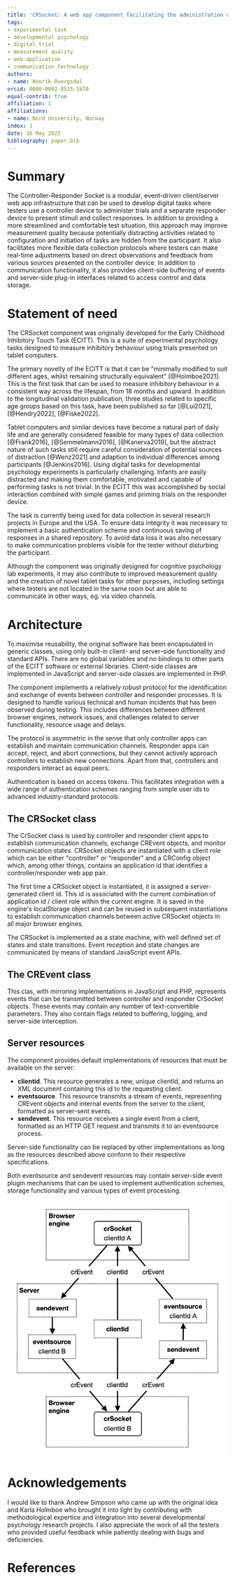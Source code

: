```yaml
---
title: 'CRSocket: A web app component facilitating the administration of digital trials from a separate device'
tags:
- experimental task
- developmental psychology
- digital trial
- measurement quality
- web application
- communication technology
authors:
- name: Henrik Dvergsdal
orcid: 0000-0002-8515-1670
equal-contrib: true
affiliation: 1
affiliations:
- name: Nord University, Norway
index: 1
date: 16 May 2023
bibliography: paper.bib
---
```


# Summary

The Controller-Responder Socket is a modular, event-driven client/server web app infrastructure that can be used to develop digital tasks where testers use a controller device to administer trials and a separate responder device to present stimuli and collect responses. In addition to providing a more streamlined and comfortable test situation, this approach may improve measurement quality because potentially distracting activities related to configuration and initiation of tasks are hidden from the participant. It also facilitates more flexible data collection protocols where testers can make real-time adjustments based on direct observations and feedback from various sources presented on the controller device. In addition to communication functionality, it also provides client-side buffering of events and server-side plug-in interfaces related to access control and data storage.

# Statement of need

The CRSocket component was originally developed for the Early Childhood Inhibitory Touch Task (ECITT). This is a suite of experimental psychology tasks designed to measure inhibitory behaviour using trials presented on tablet computers.

The primary novelty of the ECITT is that it can be "minimally modified to suit different ages, whilst remaining structurally equivalent" [@Holmboe2021]. This is the first task that can be used to measure inhibitory behaviour in a consistent way across the lifespan, from 18 months and upward.  In addition to the longitudinal validation publication, three studies related to specific age groups based on this task, have been published so far [@Lui2021], [@Hendry2022], [@Fiske2022].

Tablet computers and similar devices have become a natural part of daily life and are generally considered feasible for many types of data collection [@Frank2016], [@Semmelmann2016], [@Kanerva2019], but the abstract nature of such tasks still require careful consideration of potential sources of distraction [@Wenz2021] and adaption to individual differences among participants [@Jenkins2016]. Using digital tasks for developmental psychology experiments is particularly challenging. Infants are easily distracted and making them comfortable, motivated and capable of performing tasks is not trivial. In the ECITT this was accomplished by social interaction combined with simple games and priming trials on the responder device.

The task is currently being used for data collection in several research projects in Europe and the USA. To ensure data integrity it was necessary to implement a basic authentication scheme and continuous saving of responses in a shared repository. To avoid data loss it was also necessary to make communication problems visible for the tester without disturbing the participant.

Although the component was originally designed for cognitive psychology lab experiments, it may also contribute to improved measurement quality and the creation of novel tablet tasks for other purposes, including settings where testers are not located in the same room but are able to communicate in other ways, eg. via video channels.

# Architecture

To maximise reusability, the original software has been encapsulated in generic classes, using only built-in client- and server-side functionality and standard APIs. There are no global variables and no bindings to other parts of the ECITT software or external libraries. Client-side classes are implemented in JavaScript and server-side classes are implemented in PHP.

The component implements a relatively robust protocol for the identification and exchange of events between controller and responder processes. It is designed to handle various technical and human incidents that has been observed during testing. This includes differences between different browser engines, network issues, and challenges related to server functionality, resource usage and delays.

The protocol is asymmetric in the sense that only controller apps can establish and maintain communication channels. Responder apps can accept, reject, and abort connections, but they cannot actively approach controllers to establish new connections. Apart from that, controllers and responders interact as equal peers.

Authentication is based on access tokens. This facilitates integration with a wide range of authentication schemes ranging from simple user ids to advanced industry-standard protocols.

## The CRSocket class

The CrSocket class is used by controller and responder client apps to establish communication channels, exchange CREvent objects, and monitor communication states. CRSocket objects are instantiated with a client role which can be either "controller" or “responder" and a CRConfig object which, among other things, contains an application id that identifies a controller/responder web app pair.

The first time a CRSocket object is instantiated, it is assigned a server-generated client id. This id is associated with the current combination of application id / client role within the current engine. It is saved in the engine's localStorage object and can be reused in subsequent instantiations to establish communication channels between active CRSocket objects in all major browser engines.

The CRSocket is implemented as a state machine, with well defined set of states and state transitions. Event reception and state changes are communicated by means of standard JavaScript event APIs.

## The CREvent class

This clas, with mirroring implementations in JavaScript and PHP, represents events that can be transmitted between controller and responder CrSocket objects. These events may contain any number of text-convertible parameters. They also contain flags related to buffering, logging, and server-side interception.

## Server resources

The component provides default implementations of resources that must be available on the server:

* **clientid**. This resource generates a new, unique clientId, and returns an XML document containing this id to the requesting client.
* **eventsource**. This resource transmits a stream of events, representing CREvent objects and internal events from the server to the client, formatted as server-sent events.
* **sendevent**. This resource receives a single event from a client, formatted as an HTTP GET request and transmits it to an eventsource process.

Server-side functionality can be replaced by other implementations as long as the resources described above conform to their respective specifications.

Both eventsource and sendevent resources may contain server-side event plugin mechanisms that can be used to implement authentication schemes, storage functionality and various types of event processing.

![Basic architecture](basicArchitecture.png)

# Acknowledgements

I would like to thank Andrew Simpson who came up with the original idea and Karla Holmboe who brought it into light by contributing with methodological expertice and integration into several developmental psychology research projects. I also appreciate the work of all the testers who provided useful feedback while patiently dealing with bugs and deficiencies.

# References
